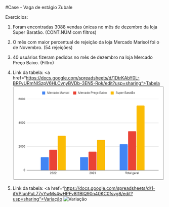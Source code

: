 #Case - Vaga de estágio Zubale

Exercícios:
1) Foram encontradas 3088 vendas únicas no mês de dezembro da loja Super Baratão. (CONT.NÚM com filtros)

2) O mês com maior percentual de rejeição da loja Mercado Marisol foi o de Novembro. (54 rejeições)

3) 40 usuários fizeram pedidos no mês de dezembro na loja Mercado Preço Baixo. (Filtro)

4) Link da tabela: <a href=“https://docs.google.com/spreadsheets/d/1DtrKAbY0L-BRFvURmNISzpV6HLCvnyBVDb-3EN5-Rpk/edit?usp=sharing“>Tabela</a>
   ![Tabela dinâmica](/tabeladinamica.PNG)

5) Link da tabela: <a href=“https://docs.google.com/spreadsheets/d/1-ifVPIunPuL77yYwMs4wHPFy8I1BlQ90n40KC0fsvg8/edit?usp=sharing“>Variação</a>
   ![Variação](path/to/file)

